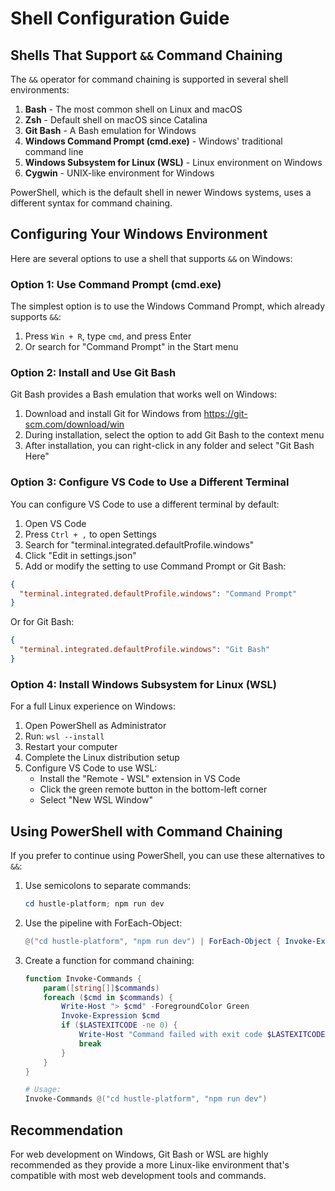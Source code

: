 # Shell Configuration Guide

## Shells That Support `&&` Command Chaining

The `&&` operator for command chaining is supported in several shell environments:

1. **Bash** - The most common shell on Linux and macOS
2. **Zsh** - Default shell on macOS since Catalina
3. **Git Bash** - A Bash emulation for Windows
4. **Windows Command Prompt (cmd.exe)** - Windows' traditional command line
5. **Windows Subsystem for Linux (WSL)** - Linux environment on Windows
6. **Cygwin** - UNIX-like environment for Windows

PowerShell, which is the default shell in newer Windows systems, uses a different syntax for command chaining.

## Configuring Your Windows Environment

Here are several options to use a shell that supports `&&` on Windows:

### Option 1: Use Command Prompt (cmd.exe)

The simplest option is to use the Windows Command Prompt, which already supports `&&`:

1. Press `Win + R`, type `cmd`, and press Enter
2. Or search for "Command Prompt" in the Start menu

### Option 2: Install and Use Git Bash

Git Bash provides a Bash emulation that works well on Windows:

1. Download and install Git for Windows from https://git-scm.com/download/win
2. During installation, select the option to add Git Bash to the context menu
3. After installation, you can right-click in any folder and select "Git Bash Here"

### Option 3: Configure VS Code to Use a Different Terminal

You can configure VS Code to use a different terminal by default:

1. Open VS Code
2. Press `Ctrl + ,` to open Settings
3. Search for "terminal.integrated.defaultProfile.windows"
4. Click "Edit in settings.json"
5. Add or modify the setting to use Command Prompt or Git Bash:

```json
{
  "terminal.integrated.defaultProfile.windows": "Command Prompt"
}
```

Or for Git Bash:

```json
{
  "terminal.integrated.defaultProfile.windows": "Git Bash"
}
```

### Option 4: Install Windows Subsystem for Linux (WSL)

For a full Linux experience on Windows:

1. Open PowerShell as Administrator
2. Run: `wsl --install`
3. Restart your computer
4. Complete the Linux distribution setup
5. Configure VS Code to use WSL:
   - Install the "Remote - WSL" extension in VS Code
   - Click the green remote button in the bottom-left corner
   - Select "New WSL Window"

## Using PowerShell with Command Chaining

If you prefer to continue using PowerShell, you can use these alternatives to `&&`:

1. Use semicolons to separate commands:
   ```powershell
   cd hustle-platform; npm run dev
   ```

2. Use the pipeline with ForEach-Object:
   ```powershell
   @("cd hustle-platform", "npm run dev") | ForEach-Object { Invoke-Expression $_ }
   ```

3. Create a function for command chaining:
   ```powershell
   function Invoke-Commands {
       param([string[]]$commands)
       foreach ($cmd in $commands) {
           Write-Host "> $cmd" -ForegroundColor Green
           Invoke-Expression $cmd
           if ($LASTEXITCODE -ne 0) {
               Write-Host "Command failed with exit code $LASTEXITCODE" -ForegroundColor Red
               break
           }
       }
   }
   
   # Usage:
   Invoke-Commands @("cd hustle-platform", "npm run dev")
   ```

## Recommendation

For web development on Windows, Git Bash or WSL are highly recommended as they provide a more Linux-like environment that's compatible with most web development tools and commands.
